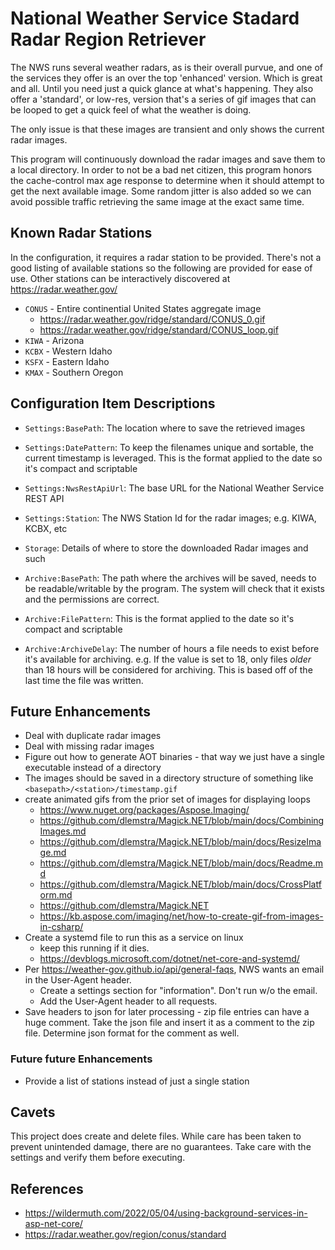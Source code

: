 # National Weather Service Stadard Radar Region Retriever

The NWS runs several weather radars, as is their overall purvue, and one of the services they offer is an over the top 'enhanced' version. Which is great and all. Until you need just a quick glance at what's happening. They also offer a 'standard', or low-res, version that's a series of gif images that can be looped to get a quick feel of what the weather is doing.

The only issue is that these images are transient and only shows the current radar images. 

This program will continuously download the radar images and save them to a local directory. In order to not be a bad net citizen, this program honors the cache-control max age response to determine when it should attempt to get the next available image. Some random jitter is also added so we can avoid possible traffic retrieving the same image at the exact same time.

## Known Radar Stations

In the configuration, it requires a radar station to be provided. There's not a good listing of available stations so the following are provided for ease of use. Other stations can be interactively discovered at https://radar.weather.gov/ 

- `CONUS` - Entire continential United States aggregate image
  - https://radar.weather.gov/ridge/standard/CONUS_0.gif
  - https://radar.weather.gov/ridge/standard/CONUS_loop.gif
- `KIWA` - Arizona
- `KCBX` - Western Idaho
- `KSFX` - Eastern Idaho
- `KMAX` - Southern Oregon

## Configuration Item Descriptions

- `Settings:BasePath`: The location where to save the retrieved images
- `Settings:DatePattern`: To keep the filenames unique and sortable, the current timestamp is leveraged. This is the format applied to the date so it's compact and scriptable
- `Settings:NwsRestApiUrl`: The base URL for the National Weather Service REST API
- `Settings:Station`: The NWS Station Id for the radar images; e.g. KIWA, KCBX, etc

- `Storage`: Details of where to store the downloaded Radar images and such

- `Archive:BasePath`: The path where the archives will be saved, needs to be readable/writable by the program. The system will check that it exists and the permissions are correct.
- `Archive:FilePattern`: This is the format applied to the date so it's compact and scriptable
- `Archive:ArchiveDelay`: The number of hours a file needs to exist before it's available for archiving. e.g. If the value is set to 18, only files _older_ than 18 hours will be considered for archiving. This is based off of the last time the file was written.

## Future Enhancements

- Deal with duplicate radar images
- Deal with missing radar images
- Figure out how to generate AOT binaries - that way we just have a single executable instead of a directory
- The images should be saved in a directory structure of something like `<basepath>/<station>/timestamp.gif`
- create animated gifs from the prior set of images for displaying loops
  - https://www.nuget.org/packages/Aspose.Imaging/
  - https://github.com/dlemstra/Magick.NET/blob/main/docs/CombiningImages.md
  - https://github.com/dlemstra/Magick.NET/blob/main/docs/ResizeImage.md
  - https://github.com/dlemstra/Magick.NET/blob/main/docs/Readme.md
  - https://github.com/dlemstra/Magick.NET/blob/main/docs/CrossPlatform.md
  - https://github.com/dlemstra/Magick.NET
  - https://kb.aspose.com/imaging/net/how-to-create-gif-from-images-in-csharp/
- Create a systemd file to run this as a service on linux
  - keep this running if it dies.
  - https://devblogs.microsoft.com/dotnet/net-core-and-systemd/
- Per https://weather-gov.github.io/api/general-faqs, NWS wants an email in the User-Agent header. 
  - Create a settings section for "information". Don't run w/o the email.
  - Add the User-Agent header to all requests. 
- Save headers to json for later processing - zip file entries can have a huge comment. Take the json file and insert it as a comment to the zip file. Determine json format for the comment as well.

### Future future Enhancements

- Provide a list of stations instead of just a single station

## Cavets

This project does create and delete files. While care has been taken to prevent unintended damage, there are no guarantees. Take care with the settings and verify them before executing.

## References

- https://wildermuth.com/2022/05/04/using-background-services-in-asp-net-core/
- https://radar.weather.gov/region/conus/standard